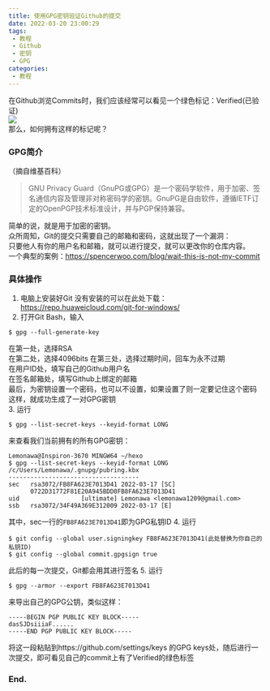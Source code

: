 ```yaml
---
title: 使用GPG密钥验证Github的提交
date: 2022-03-20 23:00:29
tags: 
 - 教程
 - Github
 - 密钥
 - GPG
categories:
 - 教程
---
```

在Github浏览Commits时，我们应该经常可以看见一个绿色标记：Verified(已验证)  
![](https://i0.hdslb.com/bfs/album/1cf0577a84afcf4bc8ec5e98cb4c6cd65214663b.png)  
那么，如何拥有这样的标记呢？
### GPG简介
（摘自维基百科）

>GNU Privacy Guard（GnuPG或GPG）是一个密码学软件，用于加密、签名通信内容及管理非对称密码学的密钥。GnuPG是自由软件，遵循IETF订定的OpenPGP技术标准设计，并与PGP保持兼容。

简单的说，就是用于加密的密钥。  
众所周知，Git的提交只需要自己的邮箱和密码，这就出现了一个漏洞：  
只要他人有你的用户名和邮箱，就可以进行提交，就可以更改你的仓库内容。  
一个典型的案例：https://spencerwoo.com/blog/wait-this-is-not-my-commit
### 具体操作
1. 电脑上安装好Git
没有安装的可以在此处下载：https://repo.huaweicloud.com/git-for-windows/
2. 打开Git Bash，输入
```
$ gpg --full-generate-key
```
在第一处，选择RSA  
在第二处，选择4096bits
在第三处，选择过期时间，回车为永不过期  
在用户ID处，填写自己的Github用户名  
在签名邮箱处，填写Github上绑定的邮箱  
最后，为密钥设置一个密码，也可以不设置，如果设置了则一定要记住这个密码  
这样，就成功生成了一对GPG密钥  
3. 运行
```
$ gpg --list-secret-keys --keyid-format LONG
```
来查看我们当前拥有的所有GPG密钥：
```
Lemonawa@Inspiron-3670 MINGW64 ~/hexo
$ gpg --list-secret-keys --keyid-format LONG
/c/Users/Lemonawa/.gnupg/pubring.kbx
------------------------------------
sec   rsa3072/FB8FA623E7013D41 2022-03-17 [SC]
      0722D31772F81E20A945BDD0FB8FA623E7013D41
uid                 [ultimate] Lemonawa <lemonawa1209@gmail.com>
ssb   rsa3072/34F49A369E312009 2022-03-17 [E]
```
其中，sec一行的`FB8FA623E7013D41`即为GPG私钥ID
4. 运行
```
$ git config --global user.signingkey FB8FA623E7013D41(此处替换为你自己的私钥ID)
$ git config --global commit.gpgsign true
```
此后的每一次提交，Git都会用其进行签名
5. 运行
```
$ gpg --armor --export FB8FA623E7013D41
```
来导出自己的GPG公钥，类似这样：
```
-----BEGIN PGP PUBLIC KEY BLOCK-----
dasSJDsiiiaF......
-----END PGP PUBLIC KEY BLOCK-----
```
将这一段粘贴到https://github.com/settings/keys 的GPG keys处，随后进行一次提交，即可看见自己的commit上有了Verified的绿色标签
### End.